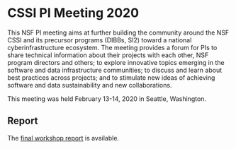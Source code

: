 # CSSI PI Meeting 2020

This NSF PI meeting aims at further building the community around the NSF CSSI and its precursor programs (DIBBs, SI2) toward a national cyberinfrastructure ecosystem. The meeting provides a forum for PIs to share technical information about their projects with each other, NSF program directors and others; to explore innovative topics emerging in the software and data infrastructure communities; to discuss and learn about best practices across projects; and to stimulate new ideas of achieving software and data sustainability and new collaborations.

This meeting was held February 13-14, 2020 in Seattle, Washington.

## Report

The [final workshop report](https://cssi-pi-community.github.io/2020-meeting/CSSI-2020-FinalReport-Public.pdf) is available.
